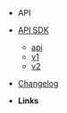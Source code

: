 -   API
-   [API SDK](https://raw.githubusercontent.com/softvisio/core/main/docs/api-sdk.md ":include")

    -   [api](/api/)
    -   [v1](/api/v1.md)
    -   [v2](/api/v2.md)

-   [Changelog](changelog)

-   **Links**
    <!-- -   [![Code](assets/img/code.svg)Demo Sandbox](https://codesandbox.io/s/xv36w4695o) -->
    <!-- -   [![Github](assets/img/github.svg)Github](https://github.com/jhildenbiddle/docsify-themeable) -->
    <!-- -   [![NPM](assets/img/npm.svg)NPM](https://www.npmjs.com/package/docsify-themeable) -->
    <!-- -   [![Twitter](assets/img/twitter.svg)@jhildenbiddle](http://twitter.com/jhildenbiddle) -->
